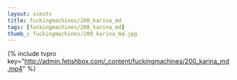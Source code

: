 ```yaml
--- 
layout: sieutv
title: fuckingmachines/200_karina_md
tags: [fuckingmachines/200_karina_md]
thumb_: fuckingmachines/200_karina_md.jpg
---
```

{% include tvpro key="http://admin.fetishbox.com/_content/fuckingmachines/200_karina_md.mp4" %} 
